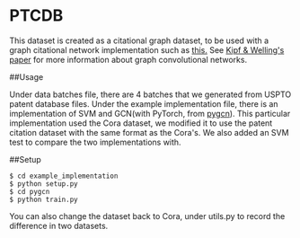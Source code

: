 # PTCDB

This dataset is created as a citational graph dataset, to be used with a graph
citational network implementation such as
[this.](https://github.com/tkipf/pygcn) See
[Kipf & Welling's paper](https://arxiv.org/abs/1609.02907) for more information
about graph convolutional networks.

##Usage

Under data batches file, there are 4 batches that we generated from USPTO patent
database files. Under the example implementation file, there is an
implementation of SVM and GCN(with PyTorch, from
[pygcn](https://github.com/tkipf/pygcn)). This particular implementation used
the Cora dataset, we modified it to use the patent citation dataset with the
same format as the Cora's. We also added an SVM test to compare the two
implementations with.

##Setup

```
$ cd example_implementation
$ python setup.py
$ cd pygcn
$ python train.py
```

You can also change the dataset back to Cora, under utils.py to record the
difference in two datasets.
